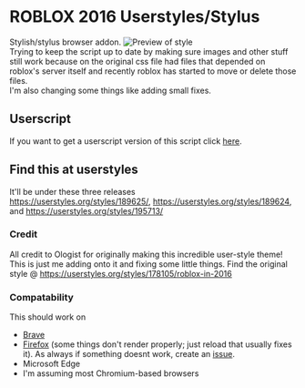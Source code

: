# ROBLOX 2016 Userstyles/Stylus
Stylish/stylus browser addon.
![Preview of style](https://github.com/anthony1x6000/ROBLOX2016stylus/blob/main/images/2016_stuff/preview.jpg?raw=true "Preview")
<br>
Trying to keep the script up to date by making sure images and other stuff still work because on the original css file had files that depended on roblox's server itself and recently roblox has started to move or delete those files.<br>
I'm also changing some things like adding small fixes. 
<br>

## Userscript
If you want to get a userscript version of this script click [here](https://userstyles.org/styles/userjs/189624/roblox-2016-fixed-robux-icon.user.js).
## Find this at userstyles
It'll be under these three releases<br>
https://userstyles.org/styles/189625/, https://userstyles.org/styles/189624, and https://userstyles.org/styles/195713/

### Credit
All credit to Ologist for originally making this incredible user-style theme!
This is just me adding onto it and fixing some little things. 
Find the original style @ https://userstyles.org/styles/178105/roblox-in-2016
 
### Compatability
This should work on 
- [Brave](https://brave.com/)
- [Firefox](https://firefox.com/) (some things don't render properly; just reload that usually fixes it). 
As always if something doesnt work, create an [issue](https://github.com/anthony1x6000/ROBLOX2016stylus/issues).
- Microsoft Edge
- I'm assuming most Chromium-based browsers
